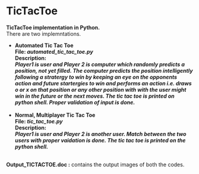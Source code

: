 # TicTacToe
<b>TicTacToe implementation in Python.</b>  
There are two implemntations.  
<ul>
<li>
  <b>Automated Tic Tac Toe  </b><br/>
  <b>File:<i> automated_tic_tac_toe.py   </i></b> <br />
  <b>Description:</b><i><br/>
  <b> Player1 is user and Player 2 is computer which randomly predicts a position, not yet filled. The computer predicts the position intelligently following a stratergy to win by keeping an eye on the opponents action and future startergies to win and performs an action i.e. draws o or x on that position or any other position with with the user might win in the future or the next moves. The tic tac toe is printed on python shell. Proper validation of input is done.</b><br /><br /></i>
  </li>
  
  <li>
  <b>Normal, Multiplayer Tic Tac Toe  </b><br/>
  <b>File:<i> tic_tac_toe.py   </i></b> <br />
  <b>Description:</b><i><br/>
  <b> Player1 is user and Player 2 is another user. Match between the two users with proper vaidation is done. The tic tac toe is printed on the python shell. </b><br /><br /></i>
  </li>
</ul>
<b>Output_TICTACTOE.doc :</b>  contains the output images of both the codes.
